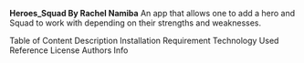 **Heroes_Squad
By Rachel Namiba**
An app that allows one to add a hero and Squad to work with depending on their strengths and weaknesses.


Table of Content
Description
Installation Requirement
Technology Used
Reference
License
Authors Info
